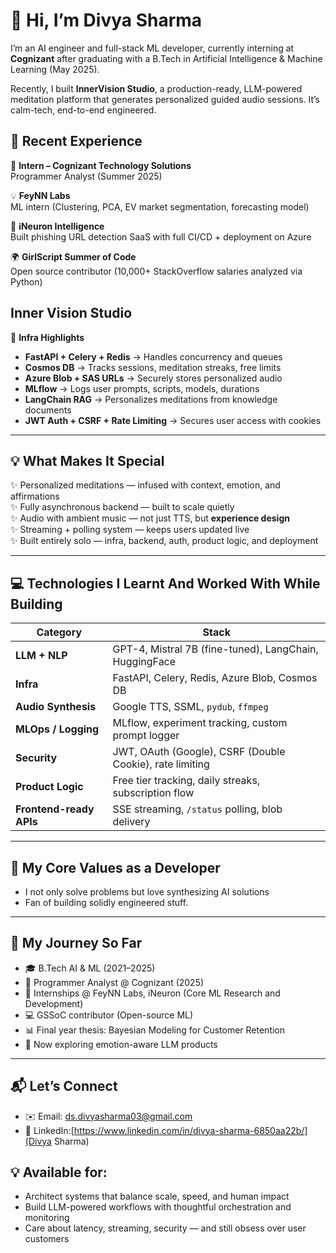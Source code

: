 # 👋 Hi, I’m Divya Sharma

I’m an AI engineer and full-stack ML developer, currently interning at **Cognizant** after graduating with a B.Tech in Artificial Intelligence & Machine Learning (May 2025).  

Recently, I built **InnerVision Studio**,  a production-ready, LLM-powered meditation platform that generates personalized guided audio sessions. 
It’s calm-tech, end-to-end engineered.

## 🧠 Recent Experience

🧪 **Intern – Cognizant Technology Solutions**  
Programmer Analyst (Summer 2025)

💡 **FeyNN Labs**  
ML intern (Clustering, PCA, EV market segmentation, forecasting model)

🔐 **iNeuron Intelligence**  
Built phishing URL detection SaaS with full CI/CD + deployment on Azure

🌍 **GirlScript Summer of Code**  
Open source contributor (10,000+ StackOverflow salaries analyzed via Python)

## Inner Vision Studio

🧱 **Infra Highlights**  
- **FastAPI + Celery + Redis** → Handles concurrency and queues
- **Cosmos DB** → Tracks sessions, meditation streaks, free limits
- **Azure Blob + SAS URLs** → Securely stores personalized audio
- **MLflow** → Logs user prompts, scripts, models, durations
- **LangChain RAG** → Personalizes meditations from knowledge documents
- **JWT Auth + CSRF + Rate Limiting** → Secures user access with cookies

---

## 💡 What Makes It Special

✨ Personalized meditations — infused with context, emotion, and affirmations  
✨ Fully asynchronous backend — built to scale quietly  
✨ Audio with ambient music — not just TTS, but **experience design**  
✨ Streaming + polling system — keeps users updated live  
✨ Built entirely solo — infra, backend, auth, product logic, and deployment

---

## 💻 Technologies I Learnt And Worked With While Building 

| Category       | Stack |
|----------------|-------|
| **LLM + NLP**         | GPT-4, Mistral 7B (fine-tuned), LangChain, HuggingFace |
| **Infra**             | FastAPI, Celery, Redis, Azure Blob, Cosmos DB |
| **Audio Synthesis**   | Google TTS, SSML, `pydub`, `ffmpeg` |
| **MLOps / Logging**   | MLflow, experiment tracking, custom prompt logger |
| **Security**          | JWT, OAuth (Google), CSRF (Double Cookie), rate limiting |
| **Product Logic**     | Free tier tracking, daily streaks, subscription flow |
| **Frontend-ready APIs** | SSE streaming, `/status` polling, blob delivery |

---

## 🧠 My Core Values as a Developer

- I not only solve problems but love synthesizing AI solutions  
- Fan of building solidly engineered stuff.

---

## 👣 My Journey So Far

- 🎓 B.Tech AI & ML (2021–2025)  
- 🤝 Programmer Analyst @ Cognizant (2025)  
- 🧪 Internships @ FeyNN Labs, iNeuron  (Core ML Research and Development)
- 💻 GSSoC contributor (Open-source ML)  
- 📊 Final year thesis: Bayesian Modeling for Customer Retention  
- 🌱 Now exploring emotion-aware LLM products

---

## 📬 Let’s Connect

- ✉️ Email: [ds.divyasharma03@gmail.com](mailto:ds.divyasharma03@gmail.com)  
- 💼 LinkedIn:[https://www.linkedin.com/in/divya-sharma-6850aa22b/](Divya Sharma)

 
## 💡 Available for:  
- Architect systems that balance scale, speed, and human impact  
- Build LLM-powered workflows with thoughtful orchestration and monitoring  
- Care about latency, streaming, security — and still obsess over user customers 



